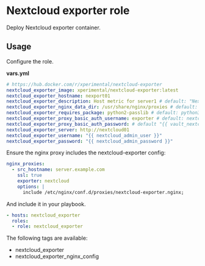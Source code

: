 # Nextcloud exporter role

Deploy Nextcloud exporter container.

## Usage

Configure the role.

**vars.yml**

```yml
# https://hub.docker.com/r/xperimental/nextcloud-exporter
nextcloud_exporter_image: xperimental/nextcloud-exporter:latest
nextcloud_exporter_hostname: nexport01
nextcloud_exporter_description: Host metric for server1 # default: "Nextcloud Exporter {{ nextcloud_hostname }}"
nextcloud_exporter_nginx_data_dir: /usr/share/nginx/proxies # default: "{{ nginx_data_dir }}/proxies"
nextcloud_exporter_requires_package: python2-passlib # default: python3-passlib
nextcloud_exporter_proxy_basic_auth_username: exporter # default: nextcloud-exporter
nextcloud_exporter_proxy_basic_auth_password: # default "{{ vault_nextcloud_exporter_proxy_basic_auth_password }}"
nextcloud_exporter_server: http://nextcloud01
nextcloud_exporter_username: "{{ nextcloud_admin_user }}"
nextcloud_exporter_password: "{{ nextcloud_admin_password }}"
```

Ensure the nginx proxy includes the nextcloud-exporter config:

```yml
nginx_proxies:
  - src_hostname: server.example.com
    ssl: true
    exporter: nextcloud
    options: |
      include /etc/nginx/conf.d/proxies/nextcloud-exporter.nginx;
```

And include it in your playbook.

```yml
- hosts: nextcloud_exporter
  roles:
  - role: nextcloud_exporter
```

The following tags are available:

* nextcloud_exporter
* nextcloud_exporter_nginx_config
